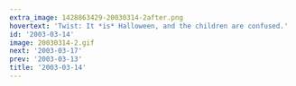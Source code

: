 ```yaml
---
extra_image: 1428863429-20030314-2after.png
hovertext: 'Twist: It *is* Halloween, and the children are confused.'
id: '2003-03-14'
image: 20030314-2.gif
next: '2003-03-17'
prev: '2003-03-13'
title: '2003-03-14'
---
```

